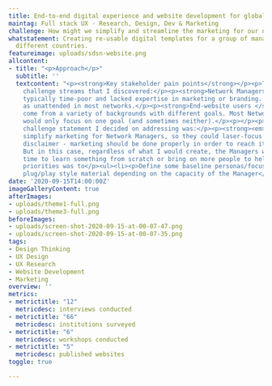 ```yaml
---
title: End-to-end digital experience and website development for global nonprofit
maintag: Full stack UX - Research, Design, Dev & Marketing
challenge: How might we simplify and streamline the marketing for our network managers?
whatstatement: Creating re-usable digital templates for a group of managers across
  different countries.
featureimage: uploads/sdsn-website.png
allcontent:
- title: "<p>Approach</p>"
  subtitle: ''
  textcontent: "<p><strong>Key stakeholder pain points</strong></p><p>There were two
    challenge streams that I discovered:</p><p><strong>Network Managers </strong>were
    typically time-poor and lacked expertise in marketing or branding. This left marketing
    as unattended in most networks.</p><p><strong>End-website users </strong>would
    come from a variety of backgrounds with different goals. Most Network Managers
    would only focus on one goal (and sometimes neither).</p><p></p><p>Therefore the
    challenge statement I decided on addressing was:</p><p><strong><em>How might we
    simplify marketing for Network Managers, so they could laser-focus on key stakeholders?</em></strong></p><p>Full
    disclaimer - marketing should be done properly in order to reach its full potential.
    But in this case, regardless of what I would create, the Managers would not have
    time to learn something from scratch or bring on more people to help. So the key
    priorities was to</p><ul><li><p>Define some baseline personas/focuses</p></li><li><p>Create
    plug/play style material depending on the capacity of the Manager</p></li></ul>"
date: '2020-09-15T14:00:00Z'
imageGalleryContent: true
afterImages:
- uploads/theme1-full.png
- uploads/theme3-full.png
beforeImages:
- uploads/screen-shot-2020-09-15-at-00-07-47.png
- uploads/screen-shot-2020-09-15-at-00-07-35.png
tags:
- Design Thinking
- UX Design
- UX Research
- Website Development
- Marketing
overview: ''
metrics:
- metrictitle: "12"
  metricdesc: interviews conducted
- metrictitle: "66"
  metricdesc: institutions surveyed
- metrictitle: "6"
  metricdesc: workshops conducted
- metrictitle: "5"
  metricdesc: published websites
toggle: true

---
```


